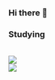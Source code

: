 ### Hi there 👋


<h3>Studying </h3><br/>
 <img src="https://img.shields.io/badge/Python-3776AB?style=flat&logo=Python&logoColor=white"/><br/>
 <img src="https://img.shields.io/badge/HTML5-E34F26?style=flat&logo=HTML5&logoColor=white"/>

